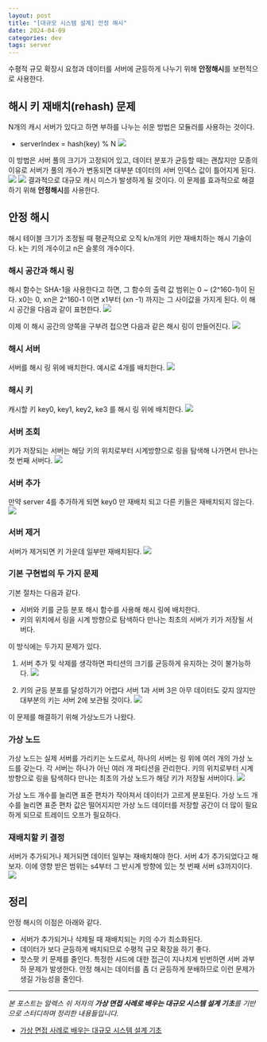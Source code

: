 ```yaml
---
layout: post
title: "[대규모 시스템 설계] 안정 해시"
date: 2024-04-09
categories: dev
tags: server
---
```


수평적 규모 확장시 요청과 데이터를 서버에 균등하게 나누기 위해 **안정해시**를 보편적으로 사용한다.

## 해시 키 재배치(rehash) 문제

N개의 캐시 서버가 있다고 하면 부하를 나누는 쉬운 방법은 모듈러를 사용하는 것이다.

- serverIndex = hash(key) % N
  ![](https://velog.velcdn.com/images/naljajm/post/619bd7a8-607b-4b19-a057-a13fb0b925b2/image.png)

이 방법은 서버 풀의 크기가 고정되어 있고, 데이터 분포가 균등할 때는 괜찮지만 모종의 이유로 서버가 풀의 개수가 변동되면 대부분 데이터의 서버 인덱스 값이 틀어지게 된다.
![](https://velog.velcdn.com/images/naljajm/post/2985d728-4c11-4e0a-9996-e87e74f2f60c/image.png)
![](https://velog.velcdn.com/images/naljajm/post/064059bb-ceff-4388-bfc5-11bc16533d2c/image.png)
결과적으로 대규모 캐시 미스가 발생하게 될 것이다.
이 문제를 효과적으로 해결하기 위해 **안정해시**를 사용한다.

## 안정 해시

해시 테이블 크기가 조정될 때 평균적으로 오직 k/n개의 키만 재배치하는 해시 기술이다. k는 키의 개수이고 n은 슬롯의 개수이다.

### 해시 공간과 해시 링

해시 함수는 SHA-1을 사용한다고 하면, 그 함수의 출력 값 범위는 0 ~ (2^160-1)이 된다. x0는 0, xn은 2^160-1 이면 x1부터 (xn -1) 까지는 그 사이값을 가지게 된다.
이 해시 공간을 다음과 같이 표현한다.
![](https://velog.velcdn.com/images/naljajm/post/7c01695f-1f2f-482e-95b0-6a210223f5e3/image.png)

이제 이 해시 공간의 양쪽을 구부려 접으면 다음과 같은 해시 링이 만들어진다.
![](https://velog.velcdn.com/images/naljajm/post/44534bb0-bdd5-4af7-b33f-e5f2b9734c42/image.png)

### 해시 서버

서버를 해시 링 위에 배치한다. 예시로 4개를 배치한다.
![](https://velog.velcdn.com/images/naljajm/post/dd078beb-de28-4f03-b323-002c2c1f48b3/image.png)

### 해시 키

캐시할 키 key0, key1, key2, ke3 를 해시 링 위에 배치한다.
![](https://velog.velcdn.com/images/naljajm/post/b5fcb914-7f42-463a-840c-9c8a17ca9af4/image.png)

### 서버 조회

키가 저장되는 서버는 해당 키의 위치로부터 시계방향으로 링을 탐색해 나가면서 만나는 첫 번째 서버다.
![](https://velog.velcdn.com/images/naljajm/post/b5dfbdeb-a104-4058-be3f-48e32f741303/image.png)

### 서버 추가

만약 server 4를 추가하게 되면 key0 만 재배치 되고 다른 키들은 재배치되지 않는다.
![](https://velog.velcdn.com/images/naljajm/post/bd2bbb52-2043-4dcd-b672-c0532269116e/image.png)

### 서버 제거

서버가 제거되면 키 가운데 일부만 재배치된다.
![](https://velog.velcdn.com/images/naljajm/post/e05e9aaa-25c5-4067-8b11-28d59ccf22e3/image.png)

### 기본 구현법의 두 가지 문제

기본 절차는 다음과 같다.

- 서버와 키를 균등 분포 해시 함수를 사용해 해시 링에 배치한다.
- 키의 위치에서 링을 시계 방향으로 탐색하다 만나는 최초의 서버가 키가 저장될 서버다.

이 방식에는 두가지 문제가 있다.

1. 서버 추가 및 삭제를 생각하면 파티션의 크기를 균등하게 유지하는 것이 불가능하다.
   ![](https://velog.velcdn.com/images/naljajm/post/362e8a1a-3e1e-40c3-96a0-879d02825177/image.png)

2. 키의 균등 분포를 달성하기가 어렵다 서버 1과 서버 3은 아무 데이터도 갖지 않지만 대부분의 키는 서버 2에 보관될 것이다.
   ![](https://velog.velcdn.com/images/naljajm/post/70b74654-e101-4b1c-957b-1e43147696b8/image.png)

이 문제를 해결하기 위해 가상노드가 나왔다.

### 가상 노드

가상 노드는 실제 서버를 가리키는 노드로서, 하나의 서버는 링 위에 여러 개의 가상 노드를 갖는다. 각 서버는 하나가 아닌 여러 개 파티션을 관리한다. 키의 위치로부터 시계방향으로 링을 탐색하다 만나는 최초의 가상 노드가 해당 키가 저장될 서버이다.
![](https://velog.velcdn.com/images/naljajm/post/d7760152-6ba9-4b21-91a4-e46a797670f3/image.png)

가상 노드 개수를 늘리면 표준 편차가 작아져서 데이터가 고르게 분포된다. 가상 노드 개수를 늘리면 표준 편차 값은 떨어지지만 가상 노드 데이터를 저장할 공간이 더 많이 필요하게 되므로 트레이드 오프가 필요하다.

### 재배치할 키 결정

서버가 추가되거나 제거되면 데이터 일부는 재배치해야 한다.
서버 4가 추가되었다고 해 보자. 이에 영향 받은 범위는 s4부터 그 반시계 방향에 있는 첫 번째 서버 s3까지이다.
![](https://velog.velcdn.com/images/naljajm/post/eec14a19-ae47-450e-8d12-c280dbf2cc97/image.png)

## 정리

안정 해시의 이점은 아래와 같다.

- 서버가 추가되거나 삭제될 때 재배치되는 키의 수가 최소화된다.
- 데이터가 보다 균등하게 배치되므로 수평적 규모 확장을 하기 좋다.
- 핫스팟 키 문제를 줄인다. 특정한 샤드에 대한 접근이 지나치게 빈번하면 서버 과부하 문제가 발생한다. 안정 해시는 데이터를 좀 더 균등하게 분배하므로 이런 문제가 생길 가능성을 줄인다.

---

_본 포스트는 알렉스 쉬 저자의 **가상 면접 사례로 배우는 대규모 시스템 설계 기초**를 기반으로 스터디하며 정리한 내용들입니다._

- [가상 면접 사례로 배우는 대규모 시스템 설계 기초](https://m.yes24.com/Goods/Detail/102819435)
